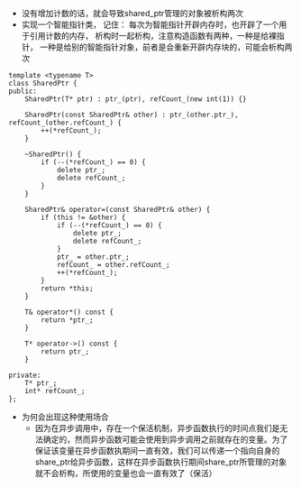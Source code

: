 - 没有增加计数的话，就会导致shared_ptr管理的对象被析构两次
- 实现一个智能指针类， 记住： 每次为智能指针开辟内存时，也开辟了一个用于引用计数的内存， 析构时一起析构，注意构造函数有两种，一种是给裸指针， 一种是给别的智能指针对象，前者是会重新开辟内存块的，可能会析构两次
```
template <typename T>
class SharedPtr {
public:
    SharedPtr(T* ptr) : ptr_(ptr), refCount_(new int(1)) {}

    SharedPtr(const SharedPtr& other) : ptr_(other.ptr_), refCount_(other.refCount_) {
        ++(*refCount_);
    }

    ~SharedPtr() {
        if (--(*refCount_) == 0) {
            delete ptr_;
            delete refCount_;
        }
    }

    SharedPtr& operator=(const SharedPtr& other) {
        if (this != &other) {
            if (--(*refCount_) == 0) {
                delete ptr_;
                delete refCount_;
            }
            ptr_ = other.ptr_;
            refCount_ = other.refCount_;
            ++(*refCount_);
        }
        return *this;
    }

    T& operator*() const {
        return *ptr_;
    }

    T* operator->() const {
        return ptr_;
    }

private:
    T* ptr_;
    int* refCount_;
};

```

- 为何会出现这种使用场合
    -  因为在异步调用中，存在一个保活机制，异步函数执行的时间点我们是无法确定的，然而异步函数可能会使用到异步调用之前就存在的变量。为了保证该变量在异步函数执期间一直有效，我们可以传递一个指向自身的share_ptr给异步函数，这样在异步函数执行期间share_ptr所管理的对象就不会析构，所使用的变量也会一直有效了（保活）
